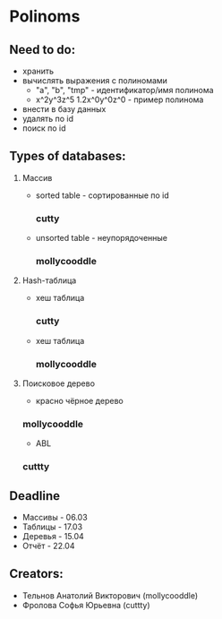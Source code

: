  # Polinoms


  ## Need to do:
  + хранить
  + вычислять выражения с полиномами
	+ "a", "b", "tmp" - идентификатор/имя полинома
	+ x^2y^3z^5 1.2x^0y^0z^0 - пример полинома
  + внести в базу данных
  + удалять по id
  + поиск по id

  ## Types of databases:
  1.  Массив
	  + sorted table - сортированные по id
		### __cutty__
	  + unsorted table - неупорядоченные
		### __mollycooddle__

  2. Hash-таблица
	  + хеш таблица
		### __cutty__
	  + хеш таблица
		### __mollycooddle__

  3. Поисковое дерево
		+ красно чёрное дерево
		### __mollycooddle__
		+ ABL
		### __cuttty__

  ## Deadline
  + Массивы - 06.03
  + Таблицы - 17.03
  + Деревья - 15.04
  + Отчёт - 22.04
  
  ## Creators: 
  + Тельнов Анатолий Викторович (mollycooddle)
  + Фролова Софья Юрьевна (cuttty)

